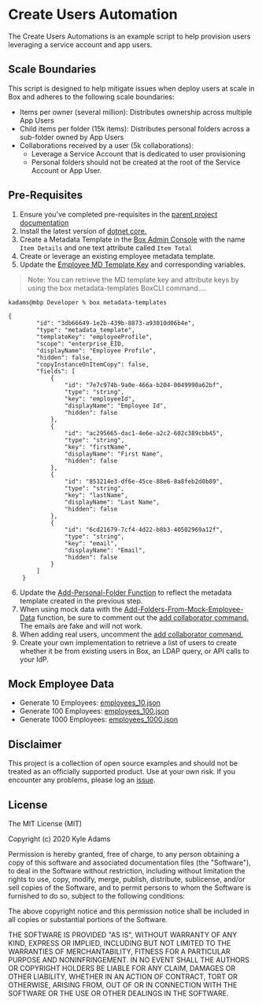 # Create Users Automation
The Create Users Automations is an example script to help provision users leveraging a service account and app users.

## Scale Boundaries
This script is designed to help mitigate issues when deploy users at scale in Box and adheres to the following scale boundaries:
* Items per owner (several million): Distributes ownership across multiple App Users
* Child items per folder (15k items): Distributes personal folders across a sub-folder owned by App Users
* Collaborations received by a user (5k collaborations):
  * Leverage a Service Account that is dedicated to user provisioning
  * Personal folders should not be created at the root of the Service Account or App User.

## Pre-Requisites
1. Ensure you've completed pre-requisites in the [parent project documentation](../README.md)
2. Install the latest version of [dotnet core.](https://dotnet.microsoft.com/download)
3. Create a Metadata Template in the [Box Admin Console]() with the name `Item Details` and one text attribute called `Item Total`
4. Create or leverage an existing employee metadata template.
5. Update the [Employee MD Template Key](/create-users-automation.ps1#L21) and corresponding variables.
> Note: You can retrieve the MD template key and attribute keys by using the box metadata-templates BoxCLI command....

```
kadams@mbp Developer % box metadata-templates

{
        "id": "3db66649-1e2b-439b-8873-a93010d06b4e",
        "type": "metadata_template",
        "templateKey": "employeeProfile",
        "scope": "enterprise_EID,
        "displayName": "Employee Profile",
        "hidden": false,
        "copyInstanceOnItemCopy": false,
        "fields": [
            {
                "id": "7e7c974b-9a0e-466a-b204-0049990a62bf",
                "type": "string",
                "key": "employeeId",
                "displayName": "Employee Id",
                "hidden": false
            },
            {
                "id": "ac295665-dac1-4e6e-a2c2-602c389cbb45",
                "type": "string",
                "key": "firstName",
                "displayName": "First Name",
                "hidden": false
            },
            {
                "id": "853214e3-df6e-45ce-88e6-8a8feb2d0b89",
                "type": "string",
                "key": "lastName",
                "displayName": "Last Name",
                "hidden": false
            },
            {
                "id": "6cd21679-7cf4-4d22-b8b3-40502969a12f",
                "type": "string",
                "key": "email",
                "displayName": "Email",
                "hidden": false
            }
        ]
    }
```

6. Update the [Add-Personal-Folder Function](/create-users-automation.ps1#L81) to reflect the metadata template created in the previous step.
7. When using mock data with the [Add-Folders-From-Mock-Employee-Data](/create-users-automation.ps1#L58) function, be sure to comment out the [add collaborator command.](/create-users-automation.ps1#L105) The emails are fake and will not work.
8. When adding real users, uncomment the [add collaborator command.](/create-users-automation.ps1#L105)
9. Create your own implementation to retrieve a list of users to create whether it be from existing users in Box, an LDAP query, or API calls to your IdP.

## Mock Employee Data
* Generate 10 Employees: [employees_10.json](/employees_10.json)
* Generate 100 Employees: [employees_100.json](/employees_100.json)
* Generate 1000 Employees: [employees_1000.json](/employees_1000.json)

## Disclaimer
This project is a collection of open source examples and should not be treated as an officially supported product. Use at your own risk. If you encounter any problems, please log an [issue](https://github.com/kylefernandadams/box-automations/issues).

## License

The MIT License (MIT)

Copyright (c) 2020 Kyle Adams

Permission is hereby granted, free of charge, to any person obtaining a copy of this software and associated documentation files (the "Software"), to deal in the Software without restriction, including without limitation the rights to use, copy, modify, merge, publish, distribute, sublicense, and/or sell copies of the Software, and to permit persons to whom the Software is furnished to do so, subject to the following conditions:

The above copyright notice and this permission notice shall be included in all copies or substantial portions of the Software.

THE SOFTWARE IS PROVIDED "AS IS", WITHOUT WARRANTY OF ANY KIND, EXPRESS OR IMPLIED, INCLUDING BUT NOT LIMITED TO THE WARRANTIES OF MERCHANTABILITY, FITNESS FOR A PARTICULAR PURPOSE AND NONINFRINGEMENT. IN NO EVENT SHALL THE AUTHORS OR COPYRIGHT HOLDERS BE LIABLE FOR ANY CLAIM, DAMAGES OR OTHER LIABILITY, WHETHER IN AN ACTION OF CONTRACT, TORT OR OTHERWISE, ARISING FROM, OUT OF OR IN CONNECTION WITH THE SOFTWARE OR THE USE OR OTHER DEALINGS IN THE SOFTWARE.
